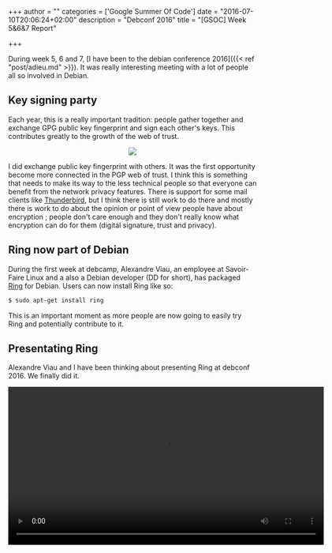 +++
author = ""
categories = ['Google Summer Of Code']
date = "2016-07-10T20:06:24+02:00"
description = "Debconf 2016"
title = "[GSOC] Week 5&6&7 Report"

+++

During week 5, 6 and 7, [I have been to the debian conference 2016]({{< ref "post/adieu.md" >}}). It was really interesting meeting with a lot of people all so involved in Debian.

## Key signing party

Each year, this is a really important tradition: people gather together and
exchange GPG public key fingerprint and sign each other's keys. This contributes
greatly to the growth of the web of trust.

<div style="text-align:center"><img src="https://imgs.xkcd.com/comics/responsible_behavior.png"/></div>

I did exchange public key fingerprint with others. It was the first opportunity
become more connected in the PGP web of trust. I think this is something that
needs to make its way to the less technical people so that everyone can benefit
from the network privacy features. There is support for some mail clients like
[Thunderbird][], but I think there is still work to do there and mostly there is
work to do about the opinion or point of view people have about encryption ;
people don't care enough and they don't really know what encryption can do for
them (digital signature, trust and privacy).

[Thunderbird]: https://en.wikipedia.org/wiki/Mozilla_Thunderbird

## Ring now part of Debian

During the first week at debcamp, Alexandre Viau, an employee at Savoir-Faire
Linux and a also a Debian developer (DD for short), has packaged [Ring][] for
Debian. Users can now install Ring like so:

```sh
$ sudo apt-get install ring
```

This is an important moment as more people are now going to easily try Ring and
potentially contribute to it.

[Ring]: https://ring.cx

## Presentating Ring

Alexandre Viau and I have been thinking about presenting Ring at debconf 2016.
We finally did it.
<div style="text-align:center">
    <video width="640" controls>
      <source src="http://meetings-archive.debian.net/pub/debian-meetings/2016/debconf16/Decentralized_communications_with_Ring.webm" type="video/webm">
    Your browser does not support the video tag.
    </video>
</div>
